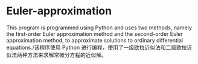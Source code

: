 # Euler-approximation
This program is programmed using Python and uses two methods, namely the first-order Euler approximation method and the second-order Euler approximation method, to approximate solutions to ordinary differential equations./该程序使用 Python 进行编程，使用了一级欧拉近似法和二级欧拉近似法两种方法来求解常微分方程的近似解。
